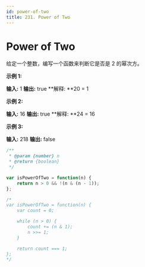 ```yaml
---
id: power-of-two
title: 231. Power of Two
---
```


# Power of Two

给定一个整数，编写一个函数来判断它是否是 2 的幂次方。

**示例 1:**

**输入:** 1 **输出:** true **解释: **20 = 1

**示例 2:**

**输入:** 16 **输出:** true **解释: **24 = 16

**示例 3:**

**输入:** 218 **输出:** false



```javascript
/**
 * @param {number} n
 * @return {boolean}
 */

var isPowerOfTwo = function(n) {
    return n > 0 && !(n & (n - 1));
};

/*
var isPowerOfTwo = function(n) {
    var count = 0;

    while (n > 0) {
    	count += (n & 1);
    	n >>= 1;
    }

    return count === 1;
};
*/
```